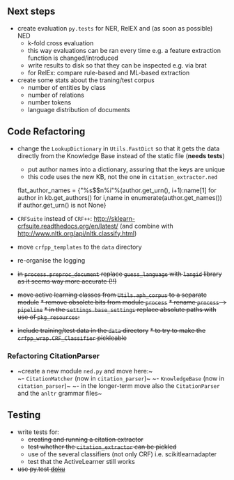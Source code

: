 ## Next steps

* create evaluation `py.tests` for NER, RelEX and (as soon as possible) NED
    - k-fold cross evaluation
    - this way evaluations can be ran every time e.g. a feature extraction function is changed/introduced
    - write results to disk so that they can be inspected e.g. via brat
    - for RelEx: compare rule-based and ML-based extraction 
* create some stats about the traning/test corpus
    - number of entities by class
    - number of relations
    - number tokens
    - language distribution of documents

## Code Refactoring

* change the `LookupDictionary` in `Utils.FastDict` so that it gets the data directly from the Knowledge Base instead of the static file (**needs tests**)

    - put author names into a dictionary, assuring that the keys are unique
    - this code uses the new KB, not the one in `citation_extractor.ned`
    
    flat_author_names = {"%s$$n%i"%(author.get_urn(), i+1):name[1] 
            for author in kb.get_authors() 
                        for i,name in enumerate(author.get_names())  
                                            if author.get_urn() is not None}

* `CRFSuite` instead of `CRF++`: <http://sklearn-crfsuite.readthedocs.org/en/latest/> (and combine with <http://www.nltk.org/api/nltk.classify.html>)
* move `crfpp_templates` to the `data` directory
* re-organise the logging

* ~~in `process.preproc_document` replace `guess_language` with `langid` library as it seems way more accurate (!!)~~
* ~~move active learning classes from `Utils.aph_corpus` to a separate module~~
~~* remove obsolete bits from module `process`~~
~~* rename `process` -> `pipeline`~~
~~* in the `settings.base_settings` replace absolute paths with use of `pkg_resources`:~~
* ~~include training/test data in the `data` directory~~
~~* to try to make the `crfpp_wrap.CRF_Classifier` pickleable~~

### Refactoring CitationParser

* ~create a new module `ned.py` and move here:~  
    ~- `CitationMatcher` (now in `citation_parser`)~
    ~- `KnowledgeBase` (now in `citation_parser`)~
    ~- in the longer-term move also the `CitationParser` and the `anltr` grammar files~

## Testing


* write tests for:
    * ~~creating and running a citation extractor~~
    * ~~test whether the `citation_extractor` can be pickled~~
    * use of the several classifiers (not only CRF) i.e. scikitlearnadapter
    * test that the ActiveLearner still works
* ~~use py.test [doku](http://pytest.org/latest/pytest.pdf)~~


